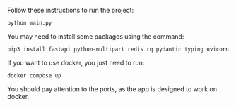 Follow these instructions to run the project:
```bash
python main.py
```

You may need to install some packages using the command:
```bash
pip3 install fastapi python-multipart redis rq pydantic typing uvicorn requests pytest httpx firebase-admin
```

If you want to use docker, you just need to run:
```bash
docker compose up
```

You should pay attention to the ports, as the app is designed to work on docker.
